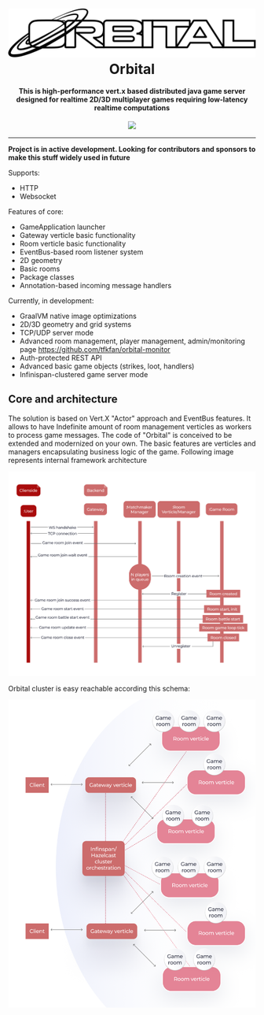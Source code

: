 <h1 align="center">
  <br>
  <a href="#"><img src="logo.svg" alt="header" width="600"></a>
  <br>
  Orbital
  <br>
</h1>

<h4 align="center">
This is high-performance vert.x based distributed java game server designed for realtime 2D/3D multiplayer games requiring low-latency realtime computations</h4>

<p align="center">
  <a href="https://opensource.org/licenses/MIT" title="License: MIT" >
    <img src="https://img.shields.io/badge/License-MIT-greenbright.svg?style=flat-square">
  </a>
</p>

---

**Project is in active development. Looking for contributors and sponsors to make this stuff widely used in future**

Supports:

* HTTP
* Websocket

Features of core:

* GameApplication launcher
* Gateway verticle basic functionality
* Room verticle basic functionality
* EventBus-based room listener system
* 2D geometry
* Basic rooms
* Package classes
* Annotation-based incoming message handlers

Currently, in development:

* GraalVM native image optimizations
* 2D/3D geometry and grid systems
* TCP/UDP server mode
* Advanced room management, player management, admin/monitoring page https://github.com/tfkfan/orbital-monitor
* Auth-protected REST API
* Advanced basic game objects (strikes, loot, handlers)
* Infinispan-clustered game server mode

## Core and architecture

The solution is based on Vert.X "Actor" approach and EventBus features. It allows to have Indefinite amount of
room management verticles as workers to process game messages.
The code of "Orbital" is conceived to be extended and modernized on your own.
The basic features are verticles and managers encapsulating business logic of the game.
Following image represents internal framework architecture

![orbital.chart.png](orbital.chart.png)

Orbital cluster is easy reachable according this schema:

![orbital-cluster.chart.png](orbital-cluster.chart.png)
